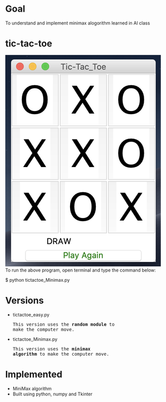 # Goal
To understand and implement minimax alogorithm learned in AI class
# tic-tac-toe
![alt text](https://github.com/bivek520/tic-tac-toe/blob/master/Game_interface.png)
To run the above program, open terminal and type the command below:

$ python tictactoe_Minimax.py
# Versions
* tictactoe_easy.py 
      <pre>This version uses the <b>random module</b> to make the computer move.</pre>
* tictactoe_Minimax.py
      <pre>This version uses the <b>minimax algorithm</b> to make the computer move.</pre> 
# Implemented
* MiniMax algorithm 
* Built using python, numpy and Tkinter
